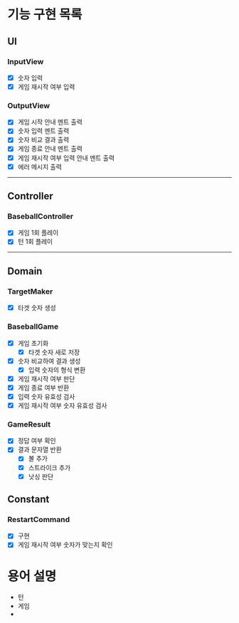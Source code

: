 # 기능 구현 목록

## UI
### InputView
- [x] 숫자 입력
- [x] 게임 재시작 여부 입력

### OutputView
- [x] 게임 시작 안내 멘트 출력
- [x] 숫자 입력 멘트 출력
- [x] 숫자 비교 결과 출력
- [x] 게임 종료 안내 멘트 출력
- [x] 게임 재시작 여부 입력 안내 멘트 출력
- [x] 에러 메시지 출력
---

## Controller
### BaseballController
- [x] 게임 1회 플레이
- [x] 턴 1회 플레이
---

## Domain
### TargetMaker
- [x] 타겟 숫자 생성

### BaseballGame
- [x] 게임 초기화
  - [x] 타겟 숫자 새로 저장
- [x] 숫자 비교하여 결과 생성
  - [x] 입력 숫자의 형식 변환
- [x] 게임 재시작 여부 판단
- [x] 게임 종료 여부 반환
- [x] 입력 숫자 유효성 검사
- [x] 게임 재시작 여부 숫자 유효성 검사

### GameResult
- [x] 정답 여부 확인
- [x] 결과 문자열 반환
  - [x] 볼 추가
  - [x] 스트라이크 추가
  - [x] 낫싱 판단

## Constant
### RestartCommand
- [x] 구현
- [x] 게임 재시작 여부 숫자가 맞는지 확인

# 용어 설명
- 턴
- 게임
- 
